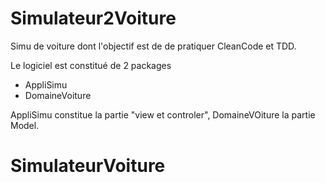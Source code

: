# Simulateur2Voiture
Simu de voiture dont l'objectif est de de pratiquer CleanCode et TDD.

Le logiciel est constitué de 2 packages
- AppliSimu
- DomaineVoiture


AppliSimu constitue la partie "view et controler", 
DomaineVOiture la partie Model.


# SimulateurVoiture
